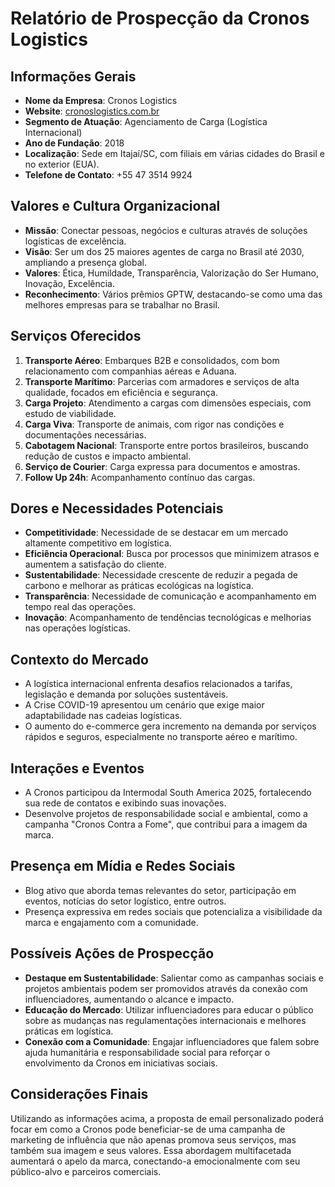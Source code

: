 # Relatório de Prospecção da Cronos Logistics

## Informações Gerais

- **Nome da Empresa**: Cronos Logistics
- **Website**: [cronoslogistics.com.br](http://www.cronoslogistics.com.br)
- **Segmento de Atuação**: Agenciamento de Carga (Logística Internacional)
- **Ano de Fundação**: 2018
- **Localização**: Sede em Itajaí/SC, com filiais em várias cidades do Brasil e no exterior (EUA).
- **Telefone de Contato**: +55 47 3514 9924

## Valores e Cultura Organizacional

- **Missão**: Conectar pessoas, negócios e culturas através de soluções logísticas de excelência.
- **Visão**: Ser um dos 25 maiores agentes de carga no Brasil até 2030, ampliando a presença global.
- **Valores**: Ética, Humildade, Transparência, Valorização do Ser Humano, Inovação, Excelência.
- **Reconhecimento**: Vários prêmios GPTW, destacando-se como uma das melhores empresas para se trabalhar no Brasil.

## Serviços Oferecidos

1. **Transporte Aéreo**: Embarques B2B e consolidados, com bom relacionamento com companhias aéreas e Aduana.
2. **Transporte Marítimo**: Parcerias com armadores e serviços de alta qualidade, focados em eficiência e segurança.
3. **Carga Projeto**: Atendimento a cargas com dimensões especiais, com estudo de viabilidade.
4. **Carga Viva**: Transporte de animais, com rigor nas condições e documentações necessárias.
5. **Cabotagem Nacional**: Transporte entre portos brasileiros, buscando redução de custos e impacto ambiental.
6. **Serviço de Courier**: Carga expressa para documentos e amostras.
7. **Follow Up 24h**: Acompanhamento contínuo das cargas.

## Dores e Necessidades Potenciais

- **Competitividade**: Necessidade de se destacar em um mercado altamente competitivo em logística.
- **Eficiência Operacional**: Busca por processos que minimizem atrasos e aumentem a satisfação do cliente.
- **Sustentabilidade**: Necessidade crescente de reduzir a pegada de carbono e melhorar as práticas ecológicas na logística.
- **Transparência**: Necessidade de comunicação e acompanhamento em tempo real das operações.
- **Inovação**: Acompanhamento de tendências tecnológicas e melhorias nas operações logísticas.

## Contexto do Mercado

- A logística internacional enfrenta desafios relacionados a tarifas, legislação e demanda por soluções sustentáveis.
- A Crise COVID-19 apresentou um cenário que exige maior adaptabilidade nas cadeias logísticas.
- O aumento do e-commerce gera incremento na demanda por serviços rápidos e seguros, especialmente no transporte aéreo e marítimo.

## Interações e Eventos

- A Cronos participou da Intermodal South America 2025, fortalecendo sua rede de contatos e exibindo suas inovações.
- Desenvolve projetos de responsabilidade social e ambiental, como a campanha "Cronos Contra a Fome", que contribui para a imagem da marca.

## Presença em Mídia e Redes Sociais

- Blog ativo que aborda temas relevantes do setor, participação em eventos, notícias do setor logístico, entre outros.
- Presença expressiva em redes sociais que potencializa a visibilidade da marca e engajamento com a comunidade.

## Possíveis Ações de Prospecção

- **Destaque em Sustentabilidade**: Salientar como as campanhas sociais e projetos ambientais podem ser promovidos através da conexão com influenciadores, aumentando o alcance e impacto.
- **Educação do Mercado**: Utilizar influenciadores para educar o público sobre as mudanças nas regulamentações internacionais e melhores práticas em logística.
- **Conexão com a Comunidade**: Engajar influenciadores que falem sobre ajuda humanitária e responsabilidade social para reforçar o envolvimento da Cronos em iniciativas sociais.

## Considerações Finais

Utilizando as informações acima, a proposta de email personalizado poderá focar em como a Cronos pode beneficiar-se de uma campanha de marketing de influência que não apenas promova seus serviços, mas também sua imagem e seus valores. Essa abordagem multifacetada aumentará o apelo da marca, conectando-a emocionalmente com seu público-alvo e parceiros comerciais.